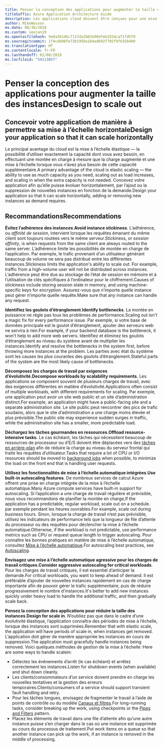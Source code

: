 ```yaml
---
title: Penser la conception des applications pour augmenter la taille des instances
titleSuffix: Azure Application Architecture Guide
description: Les applications cloud doivent être conçues pour une mise à l’échelle horizontale.
author: MikeWasson
ms.date: 08/30/2018
ms.custom: seojan19
ms.openlocfilehash: 9e8a36146c711fda2b03e00dfeb3554caf1fd5f0
ms.sourcegitcommit: 1f4cdb08fe73b1956e164ad692f792f9f635b409
ms.translationtype: HT
ms.contentlocale: fr-FR
ms.lasthandoff: 01/08/2019
ms.locfileid: "54113057"
---
```

# <a name="design-to-scale-out"></a><span data-ttu-id="94150-103">Penser la conception des applications pour augmenter la taille des instances</span><span class="sxs-lookup"><span data-stu-id="94150-103">Design to scale out</span></span>

## <a name="design-your-application-so-that-it-can-scale-horizontally"></a><span data-ttu-id="94150-104">Concevoir votre application de manière à permettre sa mise à l’échelle horizontale</span><span class="sxs-lookup"><span data-stu-id="94150-104">Design your application so that it can scale horizontally</span></span>

<span data-ttu-id="94150-105">Le principal avantage du cloud est la mise à l’échelle élastique &mdash; la possibilité d’utiliser exactement la capacité dont vous avez besoin, en effectuant une montée en charge à mesure que la charge augmente et une mise à l’échelle lorsque vous n’avez plus besoin de cette capacité supplémentaire.</span><span class="sxs-lookup"><span data-stu-id="94150-105">A primary advantage of the cloud is elastic scaling &mdash; the ability to use as much capacity as you need, scaling out as load increases, and scaling in when the extra capacity is not needed.</span></span> <span data-ttu-id="94150-106">Concevez votre application afin qu’elle puisse évoluer horizontalement, par l’ajout ou la suppression de nouvelles instances en fonction de la demande.</span><span class="sxs-lookup"><span data-stu-id="94150-106">Design your application so that it can scale horizontally, adding or removing new instances as demand requires.</span></span>

## <a name="recommendations"></a><span data-ttu-id="94150-107">Recommandations</span><span class="sxs-lookup"><span data-stu-id="94150-107">Recommendations</span></span>

<span data-ttu-id="94150-108">**Évitez l’adhérence des instances**.</span><span class="sxs-lookup"><span data-stu-id="94150-108">**Avoid instance stickiness**.</span></span> <span data-ttu-id="94150-109">L’adhérence, ou *affinité de session*, intervient lorsque les requêtes émanant du même client sont toujours routées vers le même serveur.</span><span class="sxs-lookup"><span data-stu-id="94150-109">Stickiness, or *session affinity*, is when requests from the same client are always routed to the same server.</span></span> <span data-ttu-id="94150-110">L’adhérence limite les possibilités de montée en charge de l’application. Par exemple, le trafic provenant d’un utilisateur générant beaucoup de volume ne sera pas distribué entre les différentes instances.</span><span class="sxs-lookup"><span data-stu-id="94150-110">Stickiness limits the application's ability to scale out. For example, traffic from a high-volume user will not be distributed across instances.</span></span> <span data-ttu-id="94150-111">L’adhérence peut être due au stockage de l’état de session en mémoire et à l’utilisation de clés spécifiques à l’ordinateur pour le chiffrement.</span><span class="sxs-lookup"><span data-stu-id="94150-111">Causes of stickiness include storing session state in memory, and using machine-specific keys for encryption.</span></span> <span data-ttu-id="94150-112">Assurez-vous que n’importe quelle instance peut gérer n’importe quelle requête.</span><span class="sxs-lookup"><span data-stu-id="94150-112">Make sure that any instance can handle any request.</span></span>

<span data-ttu-id="94150-113">**Identifiez les goulots d’étranglement**.</span><span class="sxs-lookup"><span data-stu-id="94150-113">**Identify bottlenecks**.</span></span> <span data-ttu-id="94150-114">La montée en puissance ne règle pas tous les problèmes de performance.</span><span class="sxs-lookup"><span data-stu-id="94150-114">Scaling out isn't a magic fix for every performance issue.</span></span> <span data-ttu-id="94150-115">Par exemple, si votre base de données principale est le goulot d’étranglement, ajouter des serveurs web ne servira à rien.</span><span class="sxs-lookup"><span data-stu-id="94150-115">For example, if your backend database is the bottleneck, it won't help to add more web servers.</span></span> <span data-ttu-id="94150-116">Identifiez et éliminez les goulots d’étranglement au niveau du système avant de multiplier les instances.</span><span class="sxs-lookup"><span data-stu-id="94150-116">Identify and resolve the bottlenecks in the system first, before throwing more instances at the problem.</span></span> <span data-ttu-id="94150-117">Les parties avec état du système sont les causes les plus courantes des goulots d’étranglement.</span><span class="sxs-lookup"><span data-stu-id="94150-117">Stateful parts of the system are the most likely cause of bottlenecks.</span></span>

<span data-ttu-id="94150-118">**Décomposez les charges de travail par exigences d’évolutivité.**</span><span class="sxs-lookup"><span data-stu-id="94150-118">**Decompose workloads by scalability requirements.**</span></span>  <span data-ttu-id="94150-119">Les applications se composent souvent de plusieurs charges de travail, avec des exigences différentes en matière d’évolutivité.</span><span class="sxs-lookup"><span data-stu-id="94150-119">Applications often consist of multiple workloads, with different requirements for scaling.</span></span> <span data-ttu-id="94150-120">Par exemple, une application peut avoir un site web public et un site d’administration distinct.</span><span class="sxs-lookup"><span data-stu-id="94150-120">For example, an application might have a public-facing site and a separate administration site.</span></span> <span data-ttu-id="94150-121">Le site public peut rencontrer des pics de trafic soudains, alors que le site d’administration a une charge moins élevée et plus prévisible.</span><span class="sxs-lookup"><span data-stu-id="94150-121">The public site may experience sudden surges in traffic, while the administration site has a smaller, more predictable load.</span></span>

<span data-ttu-id="94150-122">**Déchargez les tâches gourmandes en ressources.**</span><span class="sxs-lookup"><span data-stu-id="94150-122">**Offload resource-intensive tasks.**</span></span> <span data-ttu-id="94150-123">Le cas échéant, les tâches qui nécessitent beaucoup de ressources de processeur ou d’E/S doivent être déplacées vers des [tâches en arrière-plan][background-jobs] afin de réduire la charge au niveau du serveur frontal qui traite les requêtes d’utilisateur.</span><span class="sxs-lookup"><span data-stu-id="94150-123">Tasks that require a lot of CPU or I/O resources should be moved to [background jobs][background-jobs] when possible, to minimize the load on the front end that is handling user requests.</span></span>

<span data-ttu-id="94150-124">**Utilisez les fonctionnalités de mise à l’échelle automatique intégrées**.</span><span class="sxs-lookup"><span data-stu-id="94150-124">**Use built-in autoscaling features**.</span></span> <span data-ttu-id="94150-125">De nombreux services de calcul Azure offrent une prise en charge intégrée de la mise à l’échelle automatique.</span><span class="sxs-lookup"><span data-stu-id="94150-125">Many Azure compute services have built-in support for autoscaling.</span></span> <span data-ttu-id="94150-126">Si l’application a une charge de travail régulière et prévisible, nous vous recommandons de planifier la montée en charge,</span><span class="sxs-lookup"><span data-stu-id="94150-126">If the application has a predictable, regular workload, scale out on a schedule.</span></span> <span data-ttu-id="94150-127">par exemple pendant les heures ouvrables.</span><span class="sxs-lookup"><span data-stu-id="94150-127">For example, scale out during business hours.</span></span> <span data-ttu-id="94150-128">Sinon, lorsque la charge de travail n’est pas prévisible, utilisez les indicateurs de performance tels que la longueur de file d’attente du processeur ou des requêtes pour déclencher la mise à l’échelle automatique.</span><span class="sxs-lookup"><span data-stu-id="94150-128">Otherwise, if the workload is not predictable, use performance metrics such as CPU or request queue length to trigger autoscaling.</span></span> <span data-ttu-id="94150-129">Pour connaître les bonnes pratiques en matière de mise à l’échelle automatique, consultez [Mise à l’échelle automatique][autoscaling].</span><span class="sxs-lookup"><span data-stu-id="94150-129">For autoscaling best practices, see [Autoscaling][autoscaling].</span></span>

<span data-ttu-id="94150-130">**Envisagez une mise à l’échelle automatique agressive pour les charges de travail critiques**.</span><span class="sxs-lookup"><span data-stu-id="94150-130">**Consider aggressive autoscaling for critical workloads**.</span></span> <span data-ttu-id="94150-131">Pour les charges de travail critiques, il est essentiel d’anticiper la demande.</span><span class="sxs-lookup"><span data-stu-id="94150-131">For critical workloads, you want to keep ahead of demand.</span></span> <span data-ttu-id="94150-132">Il est préférable d’ajouter de nouvelles instances rapidement en cas de charge importante afin de pouvoir gérer le trafic supplémentaire, puis de réduire progressivement le nombre d’instances.</span><span class="sxs-lookup"><span data-stu-id="94150-132">It's better to add new instances quickly under heavy load to handle the additional traffic, and then gradually scale back.</span></span>

<span data-ttu-id="94150-133">**Pensez la conception des applications pour réduire la taille des instances**.</span><span class="sxs-lookup"><span data-stu-id="94150-133">**Design for scale in**.</span></span>  <span data-ttu-id="94150-134">N’oubliez pas que dans le cadre d’une évolutivité élastique, l’application connaîtra des périodes de mise à l’échelle, lorsque des instances sont supprimées.</span><span class="sxs-lookup"><span data-stu-id="94150-134">Remember that with elastic scale, the application will have periods of scale in, when instances get removed.</span></span> <span data-ttu-id="94150-135">L’application doit gérer de manière appropriée les instances en cours de suppression.</span><span class="sxs-lookup"><span data-stu-id="94150-135">The application must gracefully handle instances being removed.</span></span> <span data-ttu-id="94150-136">Voici quelques méthodes de gestion de la mise à l’échelle :</span><span class="sxs-lookup"><span data-stu-id="94150-136">Here are some ways to handle scalein:</span></span>

- <span data-ttu-id="94150-137">Détectez les événements d’arrêt (le cas échéant) et arrêtez correctement les instances.</span><span class="sxs-lookup"><span data-stu-id="94150-137">Listen for shutdown events (when available) and shut down cleanly.</span></span>
- <span data-ttu-id="94150-138">Les clients/consommateurs d’un service doivent prendre en charge les nouvelles tentatives et la gestion des erreurs temporaires.</span><span class="sxs-lookup"><span data-stu-id="94150-138">Clients/consumers of a service should support transient fault handling and retry.</span></span>
- <span data-ttu-id="94150-139">Pour les tâches longues, envisagez de fragmenter le travail à l’aide de points de contrôle ou du modèle [Canaux et filtres][pipes-filters-pattern].</span><span class="sxs-lookup"><span data-stu-id="94150-139">For long-running tasks, consider breaking up the work, using checkpoints or the [Pipes and Filters][pipes-filters-pattern] pattern.</span></span>
- <span data-ttu-id="94150-140">Placez les éléments de travail dans une file d’attente afin qu’une autre instance puisse s’en charger dans le cas où une instance est supprimée au cours du processus de traitement.</span><span class="sxs-lookup"><span data-stu-id="94150-140">Put work items on a queue so that another instance can pick up the work, if an instance is removed in the middle of processing.</span></span>

<!-- links -->

[autoscaling]: ../../best-practices/auto-scaling.md
[background-jobs]: ../../best-practices/background-jobs.md
[pipes-filters-pattern]: ../../patterns/pipes-and-filters.md
